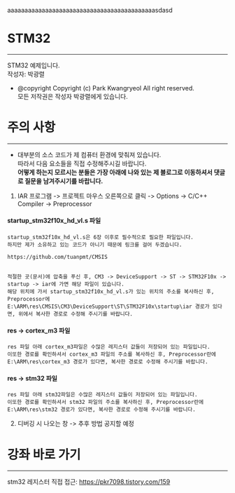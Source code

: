 
aaaaaaaaaaaaaaaaaaaaaaaaaaaaaaaaaaaaaaaaaaasdasd
# STM32
___
STM32 예제입니다.        
작성자: 박광렬           
  * @copyright Copyright (c) Park Kwangryeol All right reserved.          
  모든 저작권은 작성자 박광렬에게 있습니다.            



# 주의 사항
___
  * 대부분의 소스 코드가 제 컴퓨터 환경에 맞춰져 있습니다.        
  따라서 다음 요소들을 직접 수정해주시길 바랍니다.       
  __어떻게 하는지 모르시는 분들은 가장 아래에 나와 있는 제 블로그로 이동하셔서 댓글로 질문을 남겨주시기를 바랍니다.__      
  1. IAR 프로그램 -> 프로젝트 마우스 오른쪽으로 클릭 -> Options -> C/C++ Compiler -> Preprocessor       


  #### startup_stm32f10x_hd_vl.s 파일            
    startup_stm32f10x_hd_vl.s은 6장 이후로 필수적으로 필요한 파일입니다.            
    하지만 제가 소유하고 있는 코드가 아니기 때문에 링크를 걸어 두겠습니다.           

    https://github.com/tuanpmt/CMSIS              


    적절한 곳(문서)에 압축을 푸신 후, CM3 -> DeviceSupport -> ST -> STM32F10x -> startup -> iar에 가면 해당 파일이 있습니다.         
    해당 위치에 가서 startup_stm32f10x_hd_vl.s가 있는 위치의 주소를 복사하신 후,            
    Preprocessor에 E:\ARM\res\CMSIS\CM3\DeviceSupport\ST\STM32F10x\startup\iar 경로가 있다면, 위에서 복사한 경로로 수정해 주시기를 바랍니다.           

  #### res -> cortex_m3 파일         
    res 파일 아래 cortex_m3파일은 수많은 레지스터 값들이 저장되어 있는 파일입니다.          
    이또한 경로를 확인하셔서 cortex_m3 파일의 주소를 복사하신 후, Preprocessor란에 E:\ARM\res\cortex_m3 경로가 있다면, 복사한 경로로 수정해 주시기를 바랍니다.             

  #### res -> stm32 파일            
    res 파일 아래 stm32파일은 수많은 레지스터 값들이 저장되어 있는 파일입니다.          
    이또한 경로를 확인하셔서 stm32 파일의 주소를 복사하신 후, Preprocessor란에 E:\ARM\res\stm32 경로가 있다면, 복사한 경로로 수정해 주시기를 바랍니다.             

  2. 디버깅 시 나오는 창 -> 추후 방법 공지할 예정

# 강좌 바로 가기       
___
  stm32 레지스터 직접 접근: https://pkr7098.tistory.com/159
